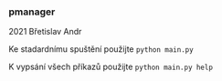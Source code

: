 ### pmanager
2021
Břetislav Andr

Ke stadardnímu spuštění použijte `python main.py`

K vypsání všech příkazů použijte `python main.py help`